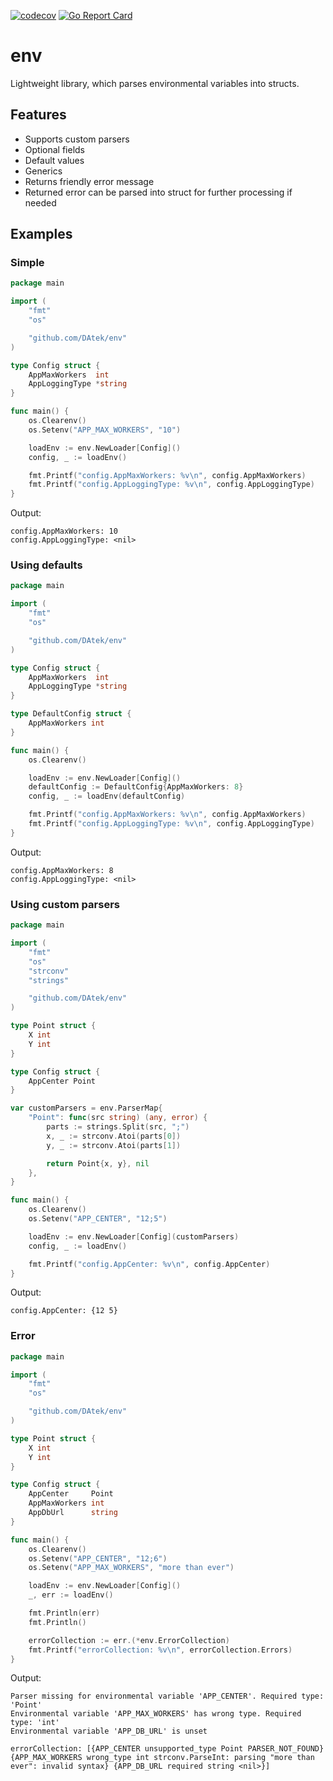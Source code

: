 [![codecov](https://codecov.io/gh/DAtek/env/graph/badge.svg?token=MAjETYy681)](https://codecov.io/gh/DAtek/env) [![Go Report Card](https://goreportcard.com/badge/github.com/DAtek/env)](https://goreportcard.com/report/github.com/DAtek/env)


# env
Lightweight library, which parses environmental variables into structs.

## Features
- Supports custom parsers
- Optional fields
- Default values
- Generics
- Returns friendly error message
- Returned error can be parsed into struct for further processing if needed

## Examples

### Simple

```go
package main

import (
	"fmt"
	"os"

	"github.com/DAtek/env"
)

type Config struct {
	AppMaxWorkers  int
	AppLoggingType *string
}

func main() {
	os.Clearenv()
	os.Setenv("APP_MAX_WORKERS", "10")

	loadEnv := env.NewLoader[Config]()
	config, _ := loadEnv()

	fmt.Printf("config.AppMaxWorkers: %v\n", config.AppMaxWorkers)
	fmt.Printf("config.AppLoggingType: %v\n", config.AppLoggingType)
}

```

Output:
```
config.AppMaxWorkers: 10  
config.AppLoggingType: <nil>
```


### Using defaults

```go
package main

import (
	"fmt"
	"os"

	"github.com/DAtek/env"
)

type Config struct {
	AppMaxWorkers  int
	AppLoggingType *string
}

type DefaultConfig struct {
	AppMaxWorkers int
}

func main() {
	os.Clearenv()

	loadEnv := env.NewLoader[Config]()
	defaultConfig := DefaultConfig{AppMaxWorkers: 8}
	config, _ := loadEnv(defaultConfig)

	fmt.Printf("config.AppMaxWorkers: %v\n", config.AppMaxWorkers)
	fmt.Printf("config.AppLoggingType: %v\n", config.AppLoggingType)
}

```

Output:
```
config.AppMaxWorkers: 8
config.AppLoggingType: <nil>
```

### Using custom parsers

```go
package main

import (
	"fmt"
	"os"
	"strconv"
	"strings"

	"github.com/DAtek/env"
)

type Point struct {
	X int
	Y int
}

type Config struct {
	AppCenter Point
}

var customParsers = env.ParserMap{
	"Point": func(src string) (any, error) {
		parts := strings.Split(src, ";")
		x, _ := strconv.Atoi(parts[0])
		y, _ := strconv.Atoi(parts[1])

		return Point{x, y}, nil
	},
}

func main() {
	os.Clearenv()
	os.Setenv("APP_CENTER", "12;5")

	loadEnv := env.NewLoader[Config](customParsers)
	config, _ := loadEnv()

	fmt.Printf("config.AppCenter: %v\n", config.AppCenter)
}

```

Output:
```
config.AppCenter: {12 5}
```

### Error
```go
package main

import (
	"fmt"
	"os"

	"github.com/DAtek/env"
)

type Point struct {
	X int
	Y int
}

type Config struct {
	AppCenter     Point
	AppMaxWorkers int
	AppDbUrl      string
}

func main() {
	os.Clearenv()
	os.Setenv("APP_CENTER", "12;6")
	os.Setenv("APP_MAX_WORKERS", "more than ever")

	loadEnv := env.NewLoader[Config]()
	_, err := loadEnv()

	fmt.Println(err)
	fmt.Println()

	errorCollection := err.(*env.ErrorCollection)
	fmt.Printf("errorCollection: %v\n", errorCollection.Errors)
}

```

Output:
```
Parser missing for environmental variable 'APP_CENTER'. Required type: 'Point'
Environmental variable 'APP_MAX_WORKERS' has wrong type. Required type: 'int'
Environmental variable 'APP_DB_URL' is unset

errorCollection: [{APP_CENTER unsupported_type Point PARSER_NOT_FOUND} {APP_MAX_WORKERS wrong_type int strconv.ParseInt: parsing "more than ever": invalid syntax} {APP_DB_URL required string <nil>}]
```
